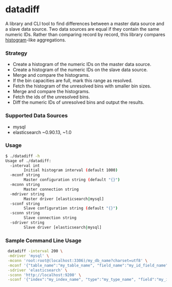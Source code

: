 # datadiff
A library and CLI tool to find differences between a master data source and a slave data source. Two data sources are equal if they contain the same numeric IDs. Rather than comparing record by record, this library compares [histogram](https://en.wikipedia.org/wiki/Histogram)-like aggregations.

### Strategy
 - Create a histogram of the numeric IDs on the master data source.
 - Create a histogram of the numeric IDs on the slave data source.
 - Merge and compare the histograms.
 - If the bin capacities are full, mark this range as resolved.
 - Fetch the histogram of the unresolved bins with smaller bin sizes.
 - Merge and compare the histograms.
 - Fetch the ids of the unresolved bins.
 - Diff the numeric IDs of unresolved bins and output the results.

### Supported Data Sources
  - mysql
  - elasticsearch ~0.90.13, ~1.0


### Usage
```bash
$ ./datadiff -h
Usage of ./datadiff:
  -interval int
        Initial histogram interval (default 1000)
  -mconf string
        Master configuration string (default "{}")
  -mconn string
        Master connection string
  -mdriver string
        Master driver [elasticsearch|mysql]
  -sconf string
        Slave configuration string (default "{}")
  -sconn string
        Slave connection string
  -sdriver string
        Slave driver [elasticsearch|mysql]
```

### Sample Command Line Usage
```bash
 datadiff -interval 200 \
 -mdriver 'mysql' \
 -mconn 'root:root@(localhost:3306)/my_db_name?charset=utf8' \
 -mconf '{"table_name":"my_table_name", "field_name":"my_id_field_name"}' \
 -sdriver 'elasticsearch' \
 -sconn 'http://localhost:9200' \
 -sconf '{"index":"my_index_name", "type":"my_type_name", "field":"my_id_field_path"}'
 ```

